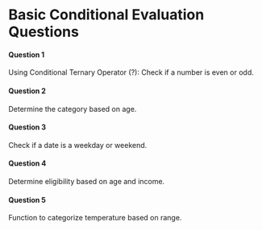 # Basic Conditional Evaluation Questions

#### Question 1
Using Conditional Ternary Operator (?): Check if a number is even or odd.

#### Question 2
Determine the category based on age.

#### Question 3
Check if a date is a weekday or weekend.

#### Question 4
Determine eligibility based on age and income.

#### Question 5
Function to categorize temperature based on range.
